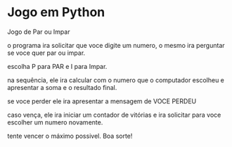 # Jogo em Python
Jogo de Par ou Impar

o programa ira solicitar que voce digite um numero, o mesmo ira perguntar se voce quer par ou impar.

escolha P para PAR e I para Impar.

na sequência, ele ira calcular com o numero que o computador escolheu e apresentar a soma e o resultado final. 

se voce perder ele ira apresentar a mensagem de VOCE PERDEU

caso vença, ele ira iniciar um contador de vitórias e ira solicitar para voce escolher um numero novamente. 


tente vencer o máximo possivel. Boa sorte! 
